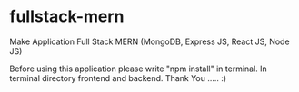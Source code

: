 # fullstack-mern
Make Application Full Stack MERN (MongoDB, Express JS, React JS, Node JS)

Before using this application please write "npm install" in terminal. In terminal directory frontend and backend.
Thank You ..... :)
